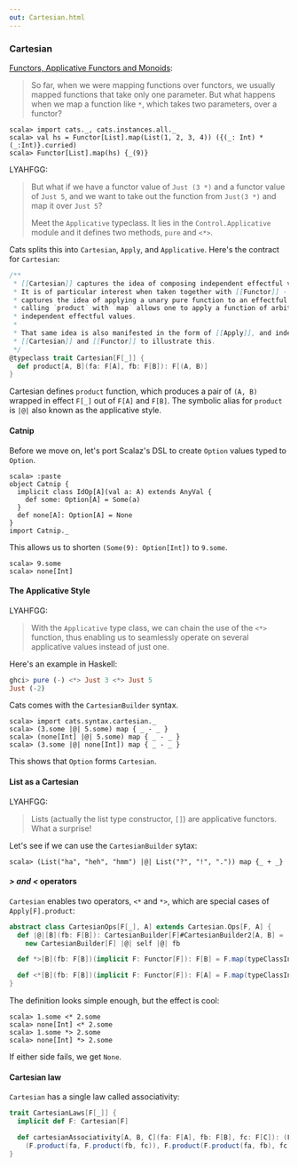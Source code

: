 ```yaml
---
out: Cartesian.html
---
```


  [fafm]: http://learnyouahaskell.com/functors-applicative-functors-and-monoids
  [mootws]: making-our-own-typeclass-with-simulacrum.html

### Cartesian

[Functors, Applicative Functors and Monoids][fafm]:

> So far, when we were mapping functions over functors, we usually mapped functions that take only one parameter. But what happens when we map a function like `*`, which takes two parameters, over a functor?

```console
scala> import cats._, cats.instances.all._
scala> val hs = Functor[List].map(List(1, 2, 3, 4)) ({(_: Int) * (_:Int)}.curried)
scala> Functor[List].map(hs) {_(9)}
```

LYAHFGG:

> But what if we have a functor value of `Just (3 *)` and a functor value of `Just 5`, and we want to take out the function from `Just(3 *)` and map it over `Just 5`?
>
> Meet the `Applicative` typeclass. It lies in the `Control.Applicative` module and it defines two methods, `pure` and `<*>`.

Cats splits this into `Cartesian`, `Apply`, and `Applicative`. Here's the contract for `Cartesian`:

```scala
/**
 * [[Cartesian]] captures the idea of composing independent effectful values.
 * It is of particular interest when taken together with [[Functor]] - where [[Functor]]
 * captures the idea of applying a unary pure function to an effectful value,
 * calling `product` with `map` allows one to apply a function of arbitrary arity to multiple
 * independent effectful values.
 *
 * That same idea is also manifested in the form of [[Apply]], and indeed [[Apply]] extends both
 * [[Cartesian]] and [[Functor]] to illustrate this.
 */
@typeclass trait Cartesian[F[_]] {
  def product[A, B](fa: F[A], fb: F[B]): F[(A, B)]
}
```

Cartesian defines `product` function, which produces a pair of `(A, B)` wrapped in effect `F[_]` out of `F[A]` and `F[B]`. The symbolic alias for `product` is `|@|` also known as the applicative style.

#### Catnip

Before we move on, let's port Scalaz's DSL to create `Option` values typed to `Option`.

```console
scala> :paste
object Catnip {
  implicit class IdOp[A](val a: A) extends AnyVal {
    def some: Option[A] = Some(a)
  }
  def none[A]: Option[A] = None
}
import Catnip._
```

This allows us to shorten `(Some(9): Option[Int])` to `9.some`.

```console
scala> 9.some
scala> none[Int]
```

#### The Applicative Style

LYAHFGG:

> With the `Applicative` type class, we can chain the use of the
> `<*>` function, thus enabling us to seamlessly operate on several applicative
> values instead of just one.

Here's an example in Haskell:

```haskell
ghci> pure (-) <*> Just 3 <*> Just 5
Just (-2)
```

Cats comes with the `CartesianBuilder` syntax.

```console
scala> import cats.syntax.cartesian._
scala> (3.some |@| 5.some) map { _ - _ }
scala> (none[Int] |@| 5.some) map { _ - _ }
scala> (3.some |@| none[Int]) map { _ - _ }
```

This shows that `Option` forms `Cartesian`.

#### List as a Cartesian

LYAHFGG:

> Lists (actually the list type constructor, `[]`) are applicative functors. What a surprise!

Let's see if we can use the `CartesianBuilder` sytax:

```console
scala> (List("ha", "heh", "hmm") |@| List("?", "!", ".")) map {_ + _}
```

#### *> and <* operators

`Cartesian` enables two operators, `<*` and `*>`, which are special cases of `Apply[F].product`:

```scala
abstract class CartesianOps[F[_], A] extends Cartesian.Ops[F, A] {
  def |@|[B](fb: F[B]): CartesianBuilder[F]#CartesianBuilder2[A, B] =
    new CartesianBuilder[F] |@| self |@| fb

  def *>[B](fb: F[B])(implicit F: Functor[F]): F[B] = F.map(typeClassInstance.product(self, fb)) { case (a, b) => b }

  def <*[B](fb: F[B])(implicit F: Functor[F]): F[A] = F.map(typeClassInstance.product(self, fb)) { case (a, b) => a }
}
```

The definition looks simple enough, but the effect is cool:

```console
scala> 1.some <* 2.some
scala> none[Int] <* 2.some
scala> 1.some *> 2.some
scala> none[Int] *> 2.some
```

If either side fails, we get `None`.

#### Cartesian law

`Cartesian` has a single law called associativity:

```scala
trait CartesianLaws[F[_]] {
  implicit def F: Cartesian[F]

  def cartesianAssociativity[A, B, C](fa: F[A], fb: F[B], fc: F[C]): (F[(A, (B, C))], F[((A, B), C)]) =
    (F.product(fa, F.product(fb, fc)), F.product(F.product(fa, fb), fc))
}
```
